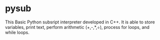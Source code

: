 # pysub
This Basic Python subsript interpreter developed in C++.
It is able to store variables, print text, perform arithmetic (+,-,*,÷), process for loops, and while loops.

